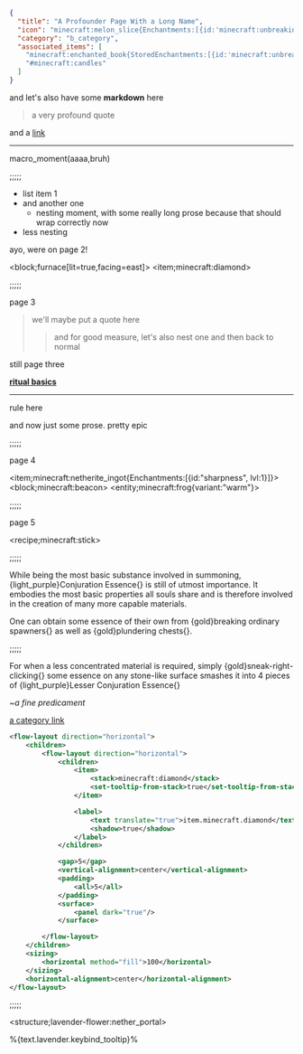 ```json
{
  "title": "A Profounder Page With a Long Name",
  "icon": "minecraft:melon_slice{Enchantments:[{id:'minecraft:unbreaking', lvl:1}]}",
  "category": "b_category",
  "associated_items": [
    "minecraft:enchanted_book{StoredEnchantments:[{id:'minecraft:unbreaking', lvl:3s}]}",
    "#minecraft:candles"
  ]
}
```

and let's also have some **markdown** here

> a very profound quote

and a [link](https://wispforest.io)

---

macro_moment(aaaa,bruh)

;;;;;

- list item 1
- and another one
    - nesting moment, with some really long
      prose because that should wrap correctly now
- less nesting

ayo, were on page 2!

<block;furnace[lit=true,facing=east]> <item;minecraft:diamond>

;;;;;

page 3

> we'll maybe put a quote here
>> and for good measure, let's also nest one
> and then back to normal

still page three

[**ritual basics**](^lavender-flower:ritual_basics)

---

rule here

and now just some prose. pretty epic

;;;;;

page 4

<item;minecraft:netherite_ingot{Enchantments:[{id:"sharpness", lvl:1}]}>
<block;minecraft:beacon>
<entity;minecraft:frog{variant:"warm"}>

;;;;;

page 5

<recipe;minecraft:stick>

;;;;;

While being the most basic substance involved in summoning, {light_purple}Conjuration Essence{} is still of utmost importance. It embodies 
the most basic properties all souls share and is therefore involved in the creation of many more capable materials.


One can obtain some essence of their own from {gold}breaking ordinary spawners{} as well as {gold}plundering chests{}.

;;;;;

For when a less concentrated material is required, simply {gold}sneak-right-clicking{} some essence on any stone-like surface 
smashes it into 4 pieces of {light_purple}Lesser Conjuration Essence{}

*~a fine predicament*


[a category link](^lavender-flower:a_category)

```xml owo-ui
<flow-layout direction="horizontal">
    <children>
        <flow-layout direction="horizontal">
            <children>
                <item>
                    <stack>minecraft:diamond</stack>
                    <set-tooltip-from-stack>true</set-tooltip-from-stack>
                </item>

                <label>
                    <text translate="true">item.minecraft.diamond</text>
                    <shadow>true</shadow>
                </label>
            </children>

            <gap>5</gap>
            <vertical-alignment>center</vertical-alignment>
            <padding>
                <all>5</all>
            </padding>
            <surface>
                <panel dark="true"/>
            </surface>

        </flow-layout>
    </children>
    <sizing>
        <horizontal method="fill">100</horizontal>
    </sizing>
    <horizontal-alignment>center</horizontal-alignment>
</flow-layout>
```

;;;;;

<structure;lavender-flower:nether_portal>

%{text.lavender.keybind_tooltip}%